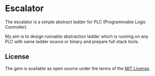# Escalator

The escalator is a simple abstract ladder for PLC (Programmable Logic Controller).

My aim is to design runnable abstraction ladder which is running on any PLC with same ladder source or binary and prepare full stack tools.

## License

The gem is available as open source under the terms of the [MIT License](http://opensource.org/licenses/MIT).

